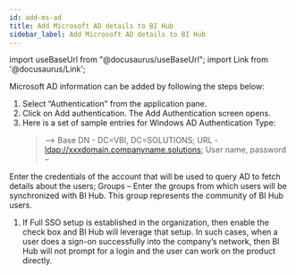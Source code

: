```yaml
---
id: add-ms-ad
title: Add Microsoft AD details to BI Hub
sidebar_label: Add Microsoft AD details to BI Hub
---
```


import useBaseUrl from "@docusaurus/useBaseUrl";
import Link from '@docusaurus/Link';

Microsoft AD information can be added by following the steps below:

1. Select “Authentication" from the application pane.
2. Click on Add authentication. The Add Authentication screen opens.
3. Here is a set of sample entries for Windows AD Authentication Type:
   > --\> Base DN - DC=VBI, DC=SOLUTIONS; URL - <ldap://xxxdomain.companyname.solutions>; User name, password –

  Enter the credentials of the account that will be used to query AD to fetch details about the users; Groups – Enter the groups from which users will be synchronized with BI Hub. This group represents the community of BI Hub users.
1. If Full SSO setup is established in the organization, then enable the check box and BI Hub will leverage that setup. In such cases, when a user does a sign-on successfully into the company’s network, then BI Hub will not prompt for a login and the user can work on the product directly.
